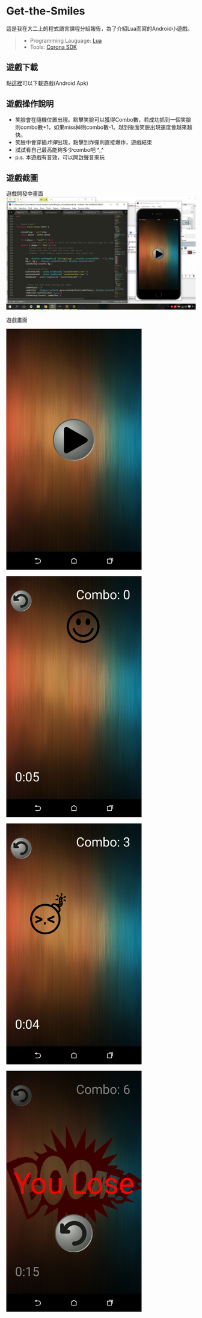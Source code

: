 # Get-the-Smiles
這是我在大二上的程式語言課程分組報告，為了介紹Lua而寫的Android小遊戲。

>* Programming Lauguage: [Lua](https://www.lua.org/) 
>* Tools: [Corona SDK](https://coronalabs.com/)

## 遊戲下載
點[這裡](release/Get_the_Smiles.apk?raw=true)可以下載遊戲(Android Apk)

## 遊戲操作說明
* 笑臉會在隨機位置出現。點擊笑臉可以獲得Combo數，若成功抓到一個笑臉則combo數+1，如果miss掉則combo數-1。越到後面笑臉出現速度會越來越快。
* 笑臉中會穿插*炸彈*出現，點擊到炸彈則直接爆炸，遊戲結束
* 試試看自己最高能夠多少combo吧 ^_^
* p.s. 本遊戲有音效，可以開啟聲音來玩

## 遊戲截圖

遊戲開發中畫面
![developing](Demo/developing.png)


遊戲畫面

![start](Demo/start.png)

![demo1](Demo/demo1.png)

![demo2](Demo/demo2.png)

![demo3](Demo/demo3.png)



